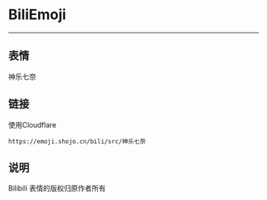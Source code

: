 # BiliEmoji
---
## 表情
神乐七奈
## 链接
使用Cloudflare
```
https://emoji.shojo.cn/bili/src/神乐七奈
```
## 说明
Bilibili 表情的版权归原作者所有
